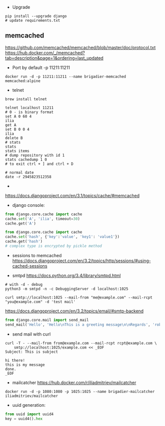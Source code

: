 * Upgrade 
```shell
pip install --upgrade django
# update requirements.txt
```

## memcached
https://github.com/memcached/memcached/blob/master/doc/protocol.txt
https://hub.docker.com/_/memcached?tab=description&page=1&ordering=last_updated
* Port by default -p 11211:11211
```shell
docker run -d -p 11211:11211 --name brigadier-memcached memcached:alpine
```
* telnet
```shell
brew install telnet
```
```shell
telnet localhost 11211
# 0 - is binary format
set A 0 60 4
ilia
get A
set B 0 0 4
ilia
delete B
# stats
stats
stats items
# dump repository with id 1
stats cachedump 1 0
# to exit ctrl + ] and ctrl + D
```
```shell
# normal date
date -r 2945823512358
```
*
https://docs.djangoproject.com/en/3.1/topics/cache/#memcached

* django console:
```python
from django.core.cache import cache
cache.set('A', 'ilia', timeout=30)
cache.get('A')
```
```python
from django.core.cache import cache
cache.set('hash', {'key':'value', 'key1': 'value1'})
cache.get('hash')
# complex type is encrypted by pickle method
```
* sessions to memcached
https://docs.djangoproject.com/en/3.2/topics/http/sessions/#using-cached-sessions
  
* smtpd
https://docs.python.org/3.4/library/smtpd.html
```shell
# with -d - debug
python3 -m smtpd -n -c DebuggingServer -d localhost:1025
```
```shell
curl smtp://localhost:1025 --mail-from "me@example.com" --mail-rcpt "you@example.com" -d 'test mail' 
```
https://docs.djangoproject.com/en/3.2/topics/email/#smtp-backend
```python
from django.core.mail import send_mail
send_mail('Hello', 'Hello\nThis is a greeting message\n\nRegards', 'robot@example.com', ['mike@example.com'])
```
* send mail with curl
```shell
curl -T - --mail-from from@example.com --mail-rcpt rcpt@example.com \
    smtp://localhost:1025/example.com << _EOF
Subject: This is subject

hi there!
this is my message
done.
_EOF
```
* mailcatcher
https://hub.docker.com/r/iliadmitriev/mailcatcher
```shell
docker run -d -p 1080:1080 -p 1025:1025 --name brigadier-mailcatcher iliadmitriev/mailcatcher
```

* uuid generation:
```python
from uuid import uuid4
key = uuid4().hex
```